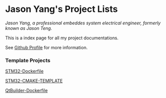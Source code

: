 # Jason Yang's Project Lists

*Jason Yang, a professional embeddes system electrical engineer, formerly known as Jason Teng.*

This is a index page for all my project documentations.

See [Github Profile](https://github.com/jasonyang-ee) for more information.


### Template Projects

[STM32-Dockerfile](https://doc.jasony.org/STM32-Dockerfile)

[STM32-CMAKE-TEMPLATE](https://doc.jasony.org/STM32-CMAKE-TEMPLATE)

[QtBuilder-Dockerfile](https://github.com/jasonyang-ee/QtBuilder-Dockerfile)

